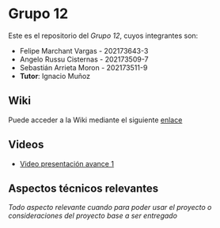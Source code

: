 # Grupo 12

Este es el repositorio del *Grupo 12*, cuyos integrantes son:

* Felipe Marchant Vargas - 202173643-3
* Angelo Russu Cisternas - 202173509-7
* Sebastián Arrieta Moron - 202173511-9
* **Tutor**: Ignacio Muñoz

## Wiki

Puede acceder a la Wiki mediante el siguiente [enlace](https://gitlab.inf.utfsm.cl/felipe.marchant/proyecto-inf236-grupo-12/-/wikis/home)

## Videos

* [Video presentación avance 1](https://youtu.be/CnrHKVUSTLQ)

## Aspectos técnicos relevantes

_Todo aspecto relevante cuando para poder usar el proyecto o consideraciones del proyecto base a ser entregado_
